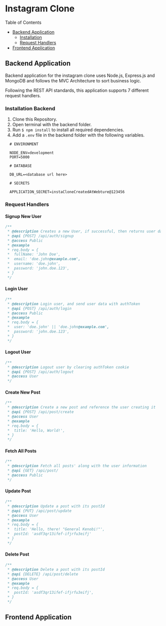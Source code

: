 # Instagram Clone

Table of Contents

- [Backend Application](#backend-application)
  - [Installation](#installation-backend)
  - [Request Handlers](#request-handlers)
- [Frontend Application](#frontend-application)

## Backend Application

Backend application for the instagram clone uses Node.js, Express.js and MongoDB and follows the MVC Architecture to sort business logic.

Following the REST API standards, this application supports 7 different request handlers.


### Installation Backend

1. Clone this Repository.
2. Open terminal with the backend folder.
3. Run `$ npm install` to install all required dependencies.
4. Add a `.env` file in the backend folder with the following variables.

  ```env
    # ENVIRONMENT 

    NODE_ENV=development
    PORT=5000

    # DATABASE

    DB_URL=<database url here>

    # SECRETS

    APPLICATION_SECRET=instaCloneCreatedAtWebture@123456
  ```


### Request Handlers

#### Signup New User

```js
/**
 * @description Creates a new User, if successful, then returns user data with authToken to login
 * @api {POST} /api/auth/signup
 * @access Public
 * @example
 * req.body = {
 *  fullName: 'John Doe',
 *  email: 'doe.john@example.com',
 *  username: 'doe.john',
 *  password: 'john.doe.123',
 * }
 */
```

#### Login User

```js
/**
 * @description Login user, and send user data with authToken
 * @api {POST} /api/auth/login
 * @access Public
 * @example
 * req.body = {
 *  user: 'doe.john' || 'doe.john@example.com',
 *  password: 'john.doe.123',
 * }
 */
```

#### Logout User

```js
/**
 * @description Logout user by clearing authToken cookie
 * @api {POST} /api/auth/logout
 * @access User
 */
```

#### Create New Post

```js
/**
 * @description Create a new post and reference the user creating it
 * @api {POST} /api/post/create
 * @access User
 * @example
 * req.body = {
 *  title: 'Hello, World!',
 * }
 */
```

#### Fetch All Posts

```js
/**
 * @description Fetch all posts' along with the user information
 * @api {GET} /api/post/
 * @access Public
 */
```

#### Update Post

```js
/**
 * @description Update a post with its postId
 * @api {PUT} /api/post/update
 * @access User
 * @example
 * req.body = {
 *  title: 'Hello, there! "General Kenobi!"',
 *  postId: 'asdf3qr13ifef-ifjrfu3eifj'
 * }
 */
```

#### Delete Post

```js
/**
 * @description Delete a post with its postId
 * @api {DELETE} /api/post/delete
 * @access User
 * @example
 * req.body = {
 *  postId: 'asdf3qr13ifef-ifjrfu3eifj',
 * }
 */
```

## Frontend Application
